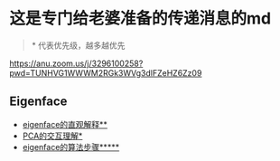 # 这是专门给老婆准备的传递消息的md
> \* 代表优先级，越多越优先

https://anu.zoom.us/j/3296100258?pwd=TUNHVG1WWWM2RGk3WVg3dlFZeHZ6Zz09

## Eigenface

- [eigenface的直观解释**](https://sandipanweb.wordpress.com/2018/01/06/eigenfaces-and-a-simple-face-detector-with-pca-svd-in-python/)
- [PCA的交互理解*](https://setosa.io/ev/principal-component-analysis/)
- [eigenface的算法步骤*****](https://www.geeksforgeeks.org/ml-face-recognition-using-eigenfaces-pca-algorithm/)
